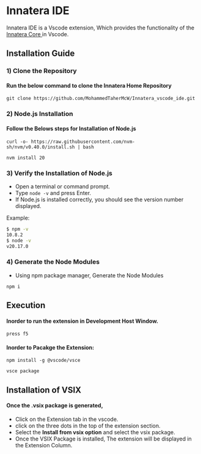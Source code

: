 
# Innatera IDE
Innatera IDE is a Vscode extension, Which provides the functionality of the [Innatera Core ](https://github.com/MohammedTaherMcW/Innatera_core/blob/master/README.rst) in Vscode.

## Installation Guide

### 1) Clone the Repository
#### Run the below command to clone the Innatera Home Repository  
```
git clone https://github.com/MohammedTaherMcW/Innatera_vscode_ide.git
```

### 2) Node.js Installation

#### Follow the Belows steps for Installation of Node.js
```
curl -o- https://raw.githubusercontent.com/nvm-sh/nvm/v0.40.0/install.sh | bash

nvm install 20

```

### 3) Verify the Installation of Node.js
* Open a terminal or command prompt.
* Type `node -v` and press Enter.
* If Node.js is installed correctly, you should see the version number displayed.

Example:
```bash
$ npm -v
10.8.2
$ node -v
v20.17.0
```


### 4) Generate the Node Modules 
* Using npm package manager, Generate the Node Modules

```
npm i
```

## Execution
#### Inorder to run the extension in Development Host Window.  
```
press f5
```

#### Inorder to Pacakge the Extension:  
```
npm install -g @vscode/vsce

vsce package
```  
## Installation of VSIX
#### Once the .vsix package is generated,
* Click on the Extension tab in the vscode.  
* click on the three dots in the top of the extension section.    
* Select the **Install from vsix option** and select the vsix package.    
* Once the VSIX Package is installed, The extension will be displayed in the Extension Column. 


